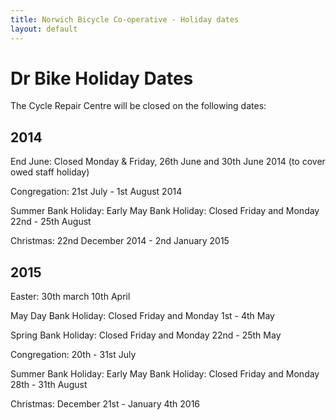 ```yaml
---
title: Norwich Bicycle Co-operative - Holiday dates
layout: default
---
```


# Dr Bike Holiday Dates

The Cycle Repair Centre will be closed on the following dates:

## 2014

End June: Closed Monday & Friday, 26th June and 30th June 2014 (to cover owed staff holiday)

Congregation: 21st July - 1st August 2014

Summer Bank Holiday: Early May Bank Holiday: Closed Friday and Monday 22nd - 25th August

Christmas: 22nd December 2014 - 2nd January 2015

## 2015

Easter: 30th march 10th April

May Day Bank Holiday: Closed Friday and Monday 1st - 4th May

Spring Bank Holiday: Closed Friday and Monday 22nd - 25th May

Congregation: 20th - 31st July

Summer Bank Holiday: Early May Bank Holiday: Closed Friday and Monday 28th - 31th August

Christmas: December 21st - January 4th 2016

